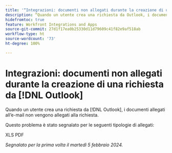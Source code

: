 ```yaml
---
title: '“Integrazioni: documenti non allegati durante la creazione di una richiesta da Outlook”'
description: “Quando un utente crea una richiesta da Outlook, i documenti allegati all’e-mail non vengono allegati alla richiesta”.
hidefromtoc: true
feature: Workfront Integrations and Apps
source-git-commit: 27d1f17ea0b25330d11d79609c41f82e9af518ab
workflow-type: ht
source-wordcount: '73'
ht-degree: 100%

---
```



# Integrazioni: documenti non allegati durante la creazione di una richiesta da [!DNL Outlook]

Quando un utente crea una richiesta da [!DNL Outlook], i documenti allegati all’e-mail non vengono allegati alla richiesta.

Questo problema è stato segnalato per le seguenti tipologie di allegati:

XLS
PDF

_Segnalato per la prima volta il martedì 5 febbraio 2024._
